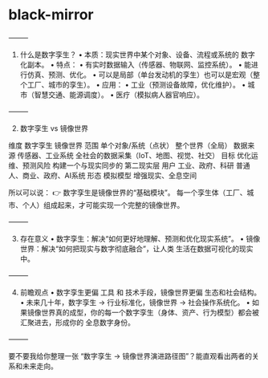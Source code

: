# black-mirror

⸻

1. 什么是数字孪生？
	•	本质：现实世界中某个对象、设备、流程或系统的 数字化副本。
	•	特点：
	•	有实时数据输入（传感器、物联网、监控系统）。
	•	能进行仿真、预测、优化。
	•	可以是局部（单台发动机的孪生）也可以是宏观（整个工厂、城市的孪生）。
	•	应用：
	•	工业（预测设备故障，优化维护）。
	•	城市（智慧交通、能源调度）。
	•	医疗（模拟病人器官响应）。

⸻

2. 数字孪生 vs 镜像世界

维度	数字孪生	镜像世界
范围	单个对象/系统（点状）	整个世界（全局）
数据来源	传感器、工业系统	全社会的数据采集（IoT、地图、视觉、社交）
目标	优化运维、预测风险	构建一个与现实同步的 第二现实层
用户	工业、政府、科研	普通人、商业、政府、AI系统
形态	模拟模型	增强现实、全息空间

所以可以说：
👉 数字孪生是镜像世界的“基础模块”。
每一个孪生体（工厂、城市、个人）组成起来，才可能实现一个完整的镜像世界。

⸻

3. 存在意义
	•	数字孪生：解决“如何更好地理解、预测和优化现实系统”。
	•	镜像世界：解决“如何把现实与数字彻底融合”，让人类 生活在数据可视化的现实中。

⸻

4. 前瞻观点
	•	数字孪生更偏 工具 和 技术手段，镜像世界更偏 生态和社会结构。
	•	未来几十年，数字孪生 → 行业标准化，镜像世界 → 社会操作系统化。
	•	如果镜像世界真的成型，你的每一个数字孪生（身体、资产、行为模型）都会被汇聚进去，形成你的 全息数字身份。

⸻

要不要我给你整理一张 “数字孪生 → 镜像世界演进路径图”？能直观看出两者的关系和未来走向。
